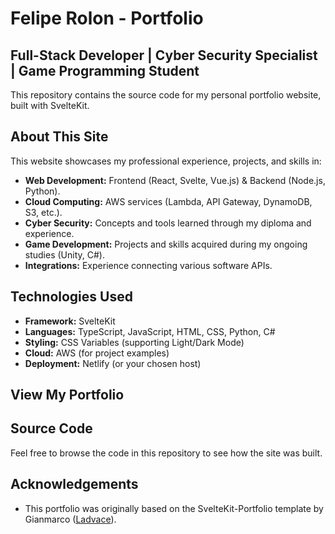 # Felipe Rolon - Portfolio

## Full-Stack Developer | Cyber Security Specialist | Game Programming Student

<p align="left">
    <!-- Optional: Add a screenshot of YOUR portfolio homepage here -->
    <!-- <img width="500" height="auto" src="link_to_your_screenshot.png" alt="Felipe Rolon Portfolio Screenshot" /> -->
</p>

This repository contains the source code for my personal portfolio website, built with SvelteKit.

## About This Site

This website showcases my professional experience, projects, and skills in:

-   **Web Development:** Frontend (React, Svelte, Vue.js) & Backend (Node.js, Python).
-   **Cloud Computing:** AWS services (Lambda, API Gateway, DynamoDB, S3, etc.).
-   **Cyber Security:** Concepts and tools learned through my diploma and experience.
-   **Game Development:** Projects and skills acquired during my ongoing studies (Unity, C#).
-   **Integrations:** Experience connecting various software APIs.

## Technologies Used

-   **Framework:** SvelteKit
-   **Languages:** TypeScript, JavaScript, HTML, CSS, Python, C#
-   **Styling:** CSS Variables (supporting Light/Dark Mode)
-   **Cloud:** AWS (for project examples)
-   **Deployment:** Netlify (or your chosen host)

## View My Portfolio

<!-- Optional: Add a link to your live deployed portfolio -->
<!-- You can view the live site here: [your-portfolio-url.com](https://your-portfolio-url.com) -->

## Source Code

Feel free to browse the code in this repository to see how the site was built.

## Acknowledgements

-   This portfolio was originally based on the SvelteKit-Portfolio template by Gianmarco ([Ladvace](https://github.com/Ladvace)).
